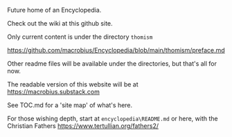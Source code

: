Future home of an Encyclopedia.

Check out the wiki at this github site.

Only current content is under the directory `thomism`

https://github.com/macrobius/Encyclopedia/blob/main/thomism/preface.md

Other readme files will be available under the directories, but that's all for now.

The readable version of this website will be at https://macrobius.substack.com

See TOC.md for a 'site map' of what's here.

For those wishing depth, start at `encyclopedia\README.md` or here, with the Christian Fathers https://www.tertullian.org/fathers2/